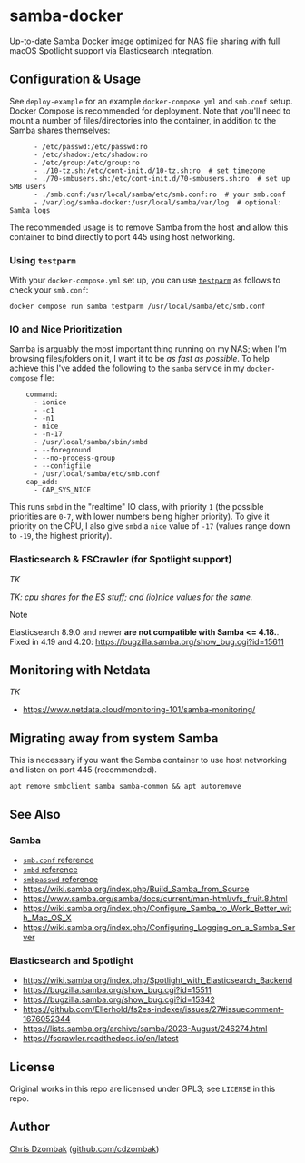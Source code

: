# samba-docker

Up-to-date Samba Docker image optimized for NAS file sharing with full macOS Spotlight support via Elasticsearch integration.

## Configuration & Usage

See `deploy-example` for an example `docker-compose.yml` and `smb.conf` setup. Docker Compose is recommended for deployment. Note that you'll need to mount a number of files/directories into the container, in addition to the Samba shares themselves:

```
      - /etc/passwd:/etc/passwd:ro
      - /etc/shadow:/etc/shadow:ro
      - /etc/group:/etc/group:ro
      - ./10-tz.sh:/etc/cont-init.d/10-tz.sh:ro  # set timezone
      - ./70-smbusers.sh:/etc/cont-init.d/70-smbusers.sh:ro  # set up SMB users
      - ./smb.conf:/usr/local/samba/etc/smb.conf:ro  # your smb.conf
      - /var/log/samba-docker:/usr/local/samba/var/log  # optional: Samba logs
```

The recommended usage is to remove Samba from the host and allow this container to bind directly to port 445 using host networking.

### Using `testparm`

With your `docker-compose.yml` set up, you can use [`testparm`](https://www.samba.org/samba/docs/current/man-html/testparm.1.html) as follows to check your `smb.conf`:

```shell
docker compose run samba testparm /usr/local/samba/etc/smb.conf
```

### IO and Nice Prioritization

Samba is arguably the most important thing running on my NAS; when I'm browsing files/folders on it, I want it to be _as fast as possible_. To help achieve this I've added the following to the `samba` service in my `docker-compose` file:

```
    command:
      - ionice
      - -c1
      - -n1
      - nice
      - -n-17
      - /usr/local/samba/sbin/smbd
      - --foreground
      - --no-process-group
      - --configfile
      - /usr/local/samba/etc/smb.conf
    cap_add:
      - CAP_SYS_NICE
```

This runs `smbd` in the "realtime" IO class, with priority `1` (the possible priorities are `0-7`, with lower numbers being higher priority). To give it priority on the CPU, I also give `smbd` a `nice` value of `-17` (values range down to `-19`, the highest priority).

### Elasticsearch & FSCrawler (for Spotlight support)

*TK*

*TK: cpu shares for the ES stuff; and (io)nice values for the same.*

> [!NOTE]
> Elasticsearch 8.9.0 and newer **are not compatible with Samba <= 4.18.**. Fixed in 4.19 and 4.20: https://bugzilla.samba.org/show_bug.cgi?id=15611

## Monitoring with Netdata

*TK*

- https://www.netdata.cloud/monitoring-101/samba-monitoring/

## Migrating away from system Samba

This is necessary if you want the Samba container to use host networking and listen on port 445 (recommended).

```
apt remove smbclient samba samba-common && apt autoremove
```

## See Also

### Samba

- [`smb.conf` reference](https://www.samba.org/samba/docs/current/man-html/smb.conf.5.html)
- [`smbd` reference](https://www.samba.org/samba/docs/current/man-html/smbd.8.html)
- [`smbpasswd` reference](https://www.samba.org/samba/docs/current/man-html/smbpasswd.8.html)
- https://wiki.samba.org/index.php/Build_Samba_from_Source
- https://www.samba.org/samba/docs/current/man-html/vfs_fruit.8.html
- https://wiki.samba.org/index.php/Configure_Samba_to_Work_Better_with_Mac_OS_X
- https://wiki.samba.org/index.php/Configuring_Logging_on_a_Samba_Server

### Elasticsearch and Spotlight

- https://wiki.samba.org/index.php/Spotlight_with_Elasticsearch_Backend
- https://bugzilla.samba.org/show_bug.cgi?id=15511
- https://bugzilla.samba.org/show_bug.cgi?id=15342
- https://github.com/Ellerhold/fs2es-indexer/issues/27#issuecomment-1676052344
- https://lists.samba.org/archive/samba/2023-August/246274.html
- https://fscrawler.readthedocs.io/en/latest

## License

Original works in this repo are licensed under GPL3; see `LICENSE` in this repo.

## Author

[Chris Dzombak](https://www.dzombak.com) ([github.com/cdzombak](https://www.github.com/cdzombak))
